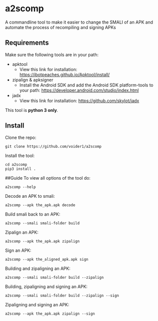 # a2scomp
A commandline tool to make it easier to change the SMALI of an APK and automate the process of recompiling and signing APKs
## Requirements
Make sure the following tools are in your path:

* apktool
    * View this link for installation: https://ibotpeaches.github.io/Apktool/install/
* zipalign & apksigner
    * Install the Android SDK and add the Android SDK platform-tools to your path: https://developer.android.com/studio/index.html
* jadx
    * View this link for installation: https://github.com/skylot/jadx

This tool is **python 3 only**.
    
## Install
Clone the repo:

```shell
git clone https://github.com/voider1/a2scomp
```

Install the tool:

```shell
cd a2scomp
pip3 install .
```

##Guide
To view all options of the tool do:

```shell
a2scomp --help
```

Decode an APK to smali:

```shell
a2scomp --apk the_apk.apk decode
```

Build smali back to an APK:

```shell
a2scomp --smali smali-folder build
```

Zipalign an APK:

```shell
a2scomp --apk the_apk.apk zipalign
```

Sign an APK:

```shell
a2scomp --apk the_aligned_apk.apk sign
```

Building and zipaligning an APK:

```shell
a2scomp --smali smali-folder build --zipalign
```

Building, zipaligning and signing an APK:

```shell
a2scomp --smali smali-folder build --zipalign --sign
```

Zipaligning and signing an APK:

```shell
a2scomp --apk the_apk.apk zipalign --sign
```
